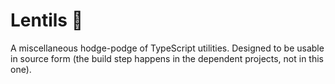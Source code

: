 # Lentils 🥘

A miscellaneous hodge-podge of TypeScript utilities. Designed to be usable in source form (the build step happens in the dependent projects, not in this one).
